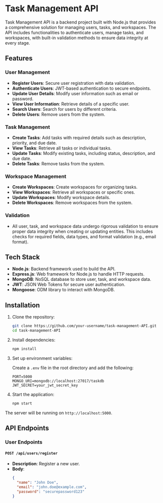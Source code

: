 # Task Management API

Task Management API is a backend project built with Node.js that provides a comprehensive solution for managing users, tasks, and workspaces. The API includes functionalities to authenticate users, manage tasks, and workspaces, with built-in validation methods to ensure data integrity at every stage.

## Features

### User Management
- **Register Users**: Secure user registration with data validation.
- **Authenticate Users**: JWT-based authentication to secure endpoints.
- **Update User Details**: Modify user information such as email or password.
- **View User Information**: Retrieve details of a specific user.
- **Search Users**: Search for users by different criteria.
- **Delete Users**: Remove users from the system.

### Task Management
- **Create Tasks**: Add tasks with required details such as description, priority, and due date.
- **View Tasks**: Retrieve all tasks or individual tasks.
- **Update Tasks**: Modify existing tasks, including status, description, and due date.
- **Delete Tasks**: Remove tasks from the system.

### Workspace Management
- **Create Workspaces**: Create workspaces for organizing tasks.
- **View Workspaces**: Retrieve all workspaces or specific ones.
- **Update Workspaces**: Modify workspace details.
- **Delete Workspaces**: Remove workspaces from the system.

### Validation
- All user, task, and workspace data undergo rigorous validation to ensure proper data integrity when creating or updating entities. This includes checks for required fields, data types, and format validation (e.g., email format).

## Tech Stack

- **Node.js**: Backend framework used to build the API.
- **Express.js**: Web framework for Node.js to handle HTTP requests.
- **MongoDB**: NoSQL database to store user, task, and workspace data.
- **JWT**: JSON Web Tokens for secure user authentication.
- **Mongoose**: ODM library to interact with MongoDB.

## Installation

1. Clone the repository:

    ```bash
    git clone https://github.com/your-username/task-management-API.git
    cd task-management-API
    ```

2. Install dependencies:

    ```bash
    npm install
    ```

3. Set up environment variables:

    Create a `.env` file in the root directory and add the following:

    ```env
    PORT=5000
    MONGO_URI=mongodb://localhost:27017/taskdb
    JWT_SECRET=your_jwt_secret_key
    ```

4. Start the application:

    ```bash
    npm start
    ```

The server will be running on `http://localhost:5000`.

## API Endpoints

### **User Endpoints**

#### `POST /api/users/register`
- **Description**: Register a new user.
- **Body**:
  ```json
  {
    "name": "John Doe",
    "email": "john.doe@example.com",
    "password": "securepassword123"
  }
